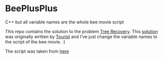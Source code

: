 # BeePlusPlus
C++ but all variable names are the whole bee movie script

This repo contains the solution to the problem [Tree Recovery](https://codeforces.com/contest/1696/problem/F). This [solution](https://codeforces.com/contest/1696/submission/161791355) was originally written by [Tourist](https://codeforces.com/profile/tourist) and I've just change the variable names to the script of the bee movie. :)

The script was taken from [here](https://gist.github.com/MattIPv4/045239bc27b16b2bcf7a3a9a4648c08a)
